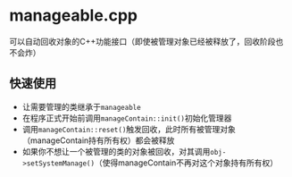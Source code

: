manageable.cpp
=========
可以自动回收对象的C++功能接口（即使被管理对象已经被释放了，回收阶段也不会炸）

快速使用
----------
* 让需要管理的类继承于`manageable`
* 在程序正式开始前调用`manageContain::init()`初始化管理器
* 调用`manageContain::reset()`触发回收，此时所有被管理对象（manageContain持有所有权）都会被释放
* 如果你不想让一个被管理的类的对象被回收，对其调用`obj->setSystemManage()`（使得manageContain不再对这个对象持有所有权）